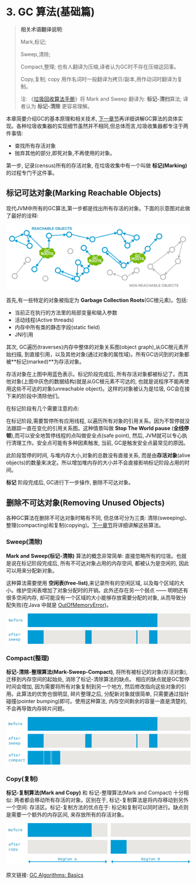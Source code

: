# 3. GC 算法(基础篇)

> **相关术语翻译说明**: 
>
> Mark,标记;
>
> Sweep,清除; 
>
> Compact,整理; 也有人翻译为压缩,译者认为GC时不存在压缩这回事。
>
> Copy,复制; copy 用作名词时一般翻译为拷贝/副本,用作动词时翻译为复制。
>
> 注: 《[垃圾回收算法手册](https://book.douban.com/subject/26740958/)》将 Mark and Sweep 翻译为: **标记-清扫**算法; 译者认为 **标记-清除** 更容易理解。


本章简要介绍GC的基本原理和相关技术, [下一章节](04_GC_Algorithms_Implementations.md)再详细讲解GC算法的具体实现。各种垃圾收集器的实现细节虽然并不相同,但总体而言,垃圾收集器都专注于两件事情:

- 查找所有存活对象
- 抛弃其他的部分,即死对象,不再使用的对象。


第一步, 记录(census)所有的存活对象, 在垃圾收集中有一个叫做 **标记(Marking)** 的过程专门干这件事。


## 标记可达对象(Marking Reachable Objects)


现代JVM中所有的GC算法,第一步都是找出所有存活的对象。下面的示意图对此做了最好的诠释:


![](03_01_Java-GC-mark-and-sweep.png)


首先,有一些特定的对象被指定为 **Garbage Collection Roots**(GC根元素)。包括:


- 当前正在执行的方法里的局部变量和输入参数
- 活动线程(Active threads)
- 内存中所有类的静态字段(static field)
- JNI引用


其次, GC遍历(traverses)内存中整体的对象关系图(object graph),从GC根元素开始扫描, 到直接引用，以及其他对象(通过对象的属性域)。所有GC访问到的对象都被**标记(marked)**为存活对象。


存活对象在上图中用蓝色表示。标记阶段完成后, 所有存活对象都被标记了。而其他对象(上图中灰色的数据结构)就是从GC根元素不可达的, 也就是说程序不能再使用这些不可达的对象(unreachable object)。这样的对象被认为是垃圾, GC会在接下来的阶段中清除他们。


在标记阶段有几个需要注意的点:


在标记阶段,需要暂停所有应用线程, 以遍历所有对象的引用关系。因为不暂停就没法跟踪一直在变化的引用关系图。这种情景叫做 **Stop The World pause** (**全线停顿**),而可以安全地暂停线程的点叫做安全点(safe point), 然后, JVM就可以专心执行清理工作。安全点可能有多种因素触发, 当前, GC是触发安全点最常见的原因。


此阶段暂停的时间, 与堆内存大小,对象的总数没有直接关系, 而是由**存活对象**(alive objects)的数量来决定。所以增加堆内存的大小并不会直接影响标记阶段占用的时间。


**标记** 阶段完成后, GC进行下一步操作, 删除不可达对象。


## 删除不可达对象(Removing Unused Objects)


各种GC算法在删除不可达对象时略有不同, 但总体可分为三类: 清除(sweeping)、整理(compacting)和复制(copying)。[下一章节](04_GC_Algorithms_Implementations.md)将详细讲解这些算法。


### Sweep(清除)


**Mark and Sweep(标记-清除)** 算法的概念非常简单: 直接忽略所有的垃圾。也就是说在标记阶段完成后, 所有不可达对象占用的内存空间, 都被认为是空闲的, 因此可以用来分配新对象。


这种算法需要使用 **空闲表(free-list)**,来记录所有的空闲区域, 以及每个区域的大小。维护空闲表增加了对象分配时的开销。此外还存在另一个弱点 —— 明明还有很多空闲内存, 却可能没有一个区域的大小能够存放需要分配的对象, 从而导致分配失败(在Java 中就是 [OutOfMemoryError](http://plumbr.eu/outofmemoryerror))。


![](03_02_GC-sweep.png)


### Compact(整理)


**标记-清除-整理算法(Mark-Sweep-Compact)**, 将所有被标记的对象(存活对象), 迁移到内存空间的起始处, 消除了标记-清除算法的缺点。 相应的缺点就是GC暂停时间会增加, 因为需要将所有对象复制到另一个地方, 然后修改指向这些对象的引用。此算法的优势也很明显, 碎片整理之后, 分配新对象就很简单, 只需要通过指针碰撞(pointer bumping)即可。使用这种算法, 内存空间剩余的容量一直是清楚的, 不会再导致内存碎片问题。


![](03_03_GC-mark-sweep-compact.png)


### Copy(复制)


**标记-复制算法(Mark and Copy)** 和 标记-整理算法(Mark and Compact) 十分相似: 两者都会移动所有存活的对象。区别在于, 标记-复制算法是将内存移动到另外一个空间: 存活区。标记-复制方法的优点在于:  标记和复制可以同时进行。缺点则是需要一个额外的内存区间, 来存放所有的存活对象。


![](03_04_GC-mark-and-copy-in-Java.png)


原文链接: [GC Algorithms: Basics](https://plumbr.eu/handbook/garbage-collection-algorithms)

